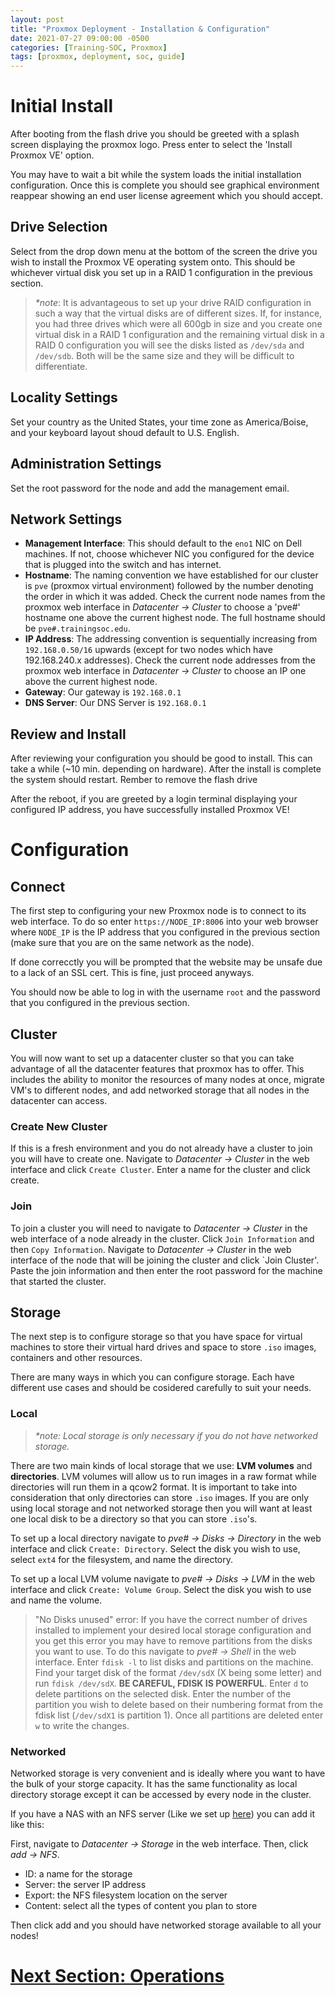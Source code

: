 ```yaml
---
layout: post
title: "Proxmox Deployment - Installation & Configuration"
date: 2021-07-27 09:00:00 -0500
categories: [Training-SOC, Proxmox]
tags: [proxmox, deployment, soc, guide]
---
```

# Initial Install
After booting from the flash drive you should be greeted with a splash screen displaying the proxmox logo. Press enter to select the 'Install Proxmox VE' option.

You may have to wait a bit while the system loads the initial installation configuration. Once this is complete you should see graphical environment reappear showing an end user license agreement which you should accept.

## Drive Selection
Select from the drop down menu at the bottom of the screen the drive you wish to install the Proxmox VE operating system onto. This should be whichever virtual disk you set up in a RAID 1 configuration in the previous section.

> _*note_: It is advantageous to set up your drive RAID configuration in such a way that the virtual disks are of different sizes. If, for instance, you had three drives which were all 600gb in size and you create one virtual disk in a RAID 1 configuration and the remaining virtual disk in a RAID 0 configuration you will see the disks listed as `/dev/sda` and `/dev/sdb`. Both will be the same size and they will be difficult to differentiate.

## Locality Settings
Set your country as the United States, your time zone as America/Boise, and your keyboard layout shoud default to U.S. English.

## Administration Settings
Set the root password for the node and add the management email.

## Network Settings
* __Management Interface__: This should default to the `eno1` NIC on Dell machines. If not, choose whichever NIC you configured for the device that is plugged into the switch and has internet.
* __Hostname__: The naming convention we have established for our cluster is `pve` (proxmox virtual environment) followed by the number denoting the order in which it was added. Check the current node names from the proxmox web interface in _Datacenter -> Cluster_ to choose a 'pve#' hostname one above the current highest node. The full hostname should be `pve#.trainingsoc.edu`.
* __IP Address__: The addressing convention is sequentially increasing from `192.168.0.50/16` upwards (except for two nodes which have 192.168.240.x addresses). Check the current node addresses from the proxmox web interface in _Datacenter -> Cluster_ to choose an IP one above the current highest node.
* __Gateway__: Our gateway is `192.168.0.1` 
* __DNS Server__: Our DNS Server is `192.168.0.1`

## Review and Install
After reviewing your configuration you should be good to install. This can take a while (~10 min. depending on hardware). After the install is complete the system should restart. Rember to remove the flash drive 

After the reboot, if you are greeted by a login terminal displaying your configured IP address, you have successfully installed Proxmox VE!

# Configuration
## Connect
The first step to configuring your new Proxmox node is to connect to its web interface. To do so enter `https://NODE_IP:8006` into your web browser where `NODE_IP` is the IP address that you configured in the previous section (make sure that you are on the same network as the node).

If done correcctly you will be prompted that the website may be unsafe due to a lack of an SSL cert. This is fine, just proceed anyways.

You should now be able to log in with the username `root` and the password that you configured in the previous section.

## Cluster
You will now want to set up a datacenter cluster so that you can take advantage of all the datacenter features that proxmox has to offer. This includes the ability to monitor the resources of many nodes at once, migrate VM's to different nodes, and add networked storage that all nodes in the datacenter can access.

### Create New Cluster
If this is a fresh environment and you do not already have a cluster to join you will have to create one. Navigate to _Datacenter -> Cluster_ in the web interface and click `Create Cluster`. Enter a name for the cluster and click create.

### Join
To join a cluster you will need to navigate to _Datacenter -> Cluster_ in the web interface of a node already in the cluster. Click `Join Information` and then `Copy Information`. Navigate to _Datacenter -> Cluster_ in the web interface of the node that will be joining the cluster and click `Join Cluster'. Paste the join information and then enter the root password for the machine that started the cluster.

## Storage
The next step is to configure storage so that you have space for virtual machines to store their virtual hard drives and space to store `.iso` images, containers and other resources.

There are many ways in which you can configure storage. Each have different use cases and should be cosidered carefully to suit your needs.

### Local

> _*note: Local storage is only necessary if you do not have networked storage._

There are two main kinds of local storage that we use: __LVM volumes__ and __directories__. LVM volumes will allow us to run images in a raw format while directories will run them in a qcow2 format. It is important to take into consideration that only directories can store `.iso` images. If you are only using local storage and not networked storage then you will want at least one local disk to be a directory so that you can store `.iso`'s.

To set up a local directory navigate to _pve# -> Disks -> Directory_ in the web interface and click `Create: Directory`. Select the disk you wish to use, select `ext4` for the filesystem, and name the directory.

To set up a local LVM volume navigate to _pve# -> Disks -> LVM_ in the web interface and click `Create: Volume Group`. Select the disk you wish to use and name the volume.

> "No Disks unused" error: If you have the correct number of drives installed to implement your desired local storage configuration and you get this error you may have to remove partitions from the disks you want to use. To do this navigate to _pve# -> Shell_ in the web interface. Enter `fdisk -l` to list disks and partitions on the machine. Find your target disk of the format `/dev/sdX` (X being some letter) and run `fdisk /dev/sdX`. __BE CAREFUL, FDISK IS POWERFUL__. Enter `d` to delete partitions on the selected disk. Enter the number of the partition you wish to delete based on their numbering format from the fdisk list (`/dev/sdX1` is partition 1). Once all partitions are deleted enter `w` to write the changes.

### Networked
Networked storage is very convenient and is ideally where you want to have the bulk of your storge capacity. It has the same functionality as local directory storage except it can be accessed by every node in the cluster.

If you have a NAS with an NFS server (Like we set up [here]()) you can add it like this:

First, navigate to _Datacenter -> Storage_ in the web interface. Then, click _add -> NFS_.
* ID: a name for the storage
* Server: the server IP address
* Export: the NFS filesystem location on the server
* Content: select all the types of content you plan to store

Then click add and you should have networked storage available to all your nodes!


# [Next Section: Operations]()